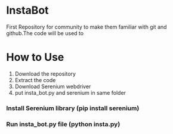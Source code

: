 # InstaBot
First Repository for community to make them familiar with git and github.The code will be used to 
# How to Use
1. Download the repository
2. Extract the code 
3. Download Serenium webdriver 
4. put insta_bot.py and serenium in same folder
### Install Serenium library (pip install serenium)

### Run insta_bot.py file (python insta.py)
